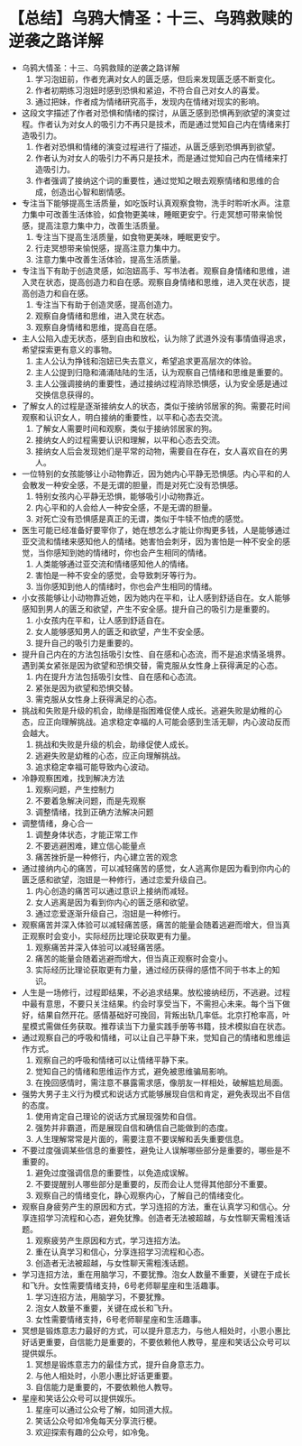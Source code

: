 # 【总结】乌鸦大情圣：十三、乌鸦救赎的逆袭之路详解

-   乌鸦大情圣：十三、乌鸦救赎的逆袭之路详解
    1.  学习泡妞前，作者充满对女人的匮乏感，但后来发现匮乏感不断变化。
    2.  作者初期练习泡妞时感到恐惧和紧迫，不符合自己对女人的喜爱。
    3.  通过把妹，作者成为情绪研究高手，发现内在情绪对现实的影响。
-   这段文字描述了作者对恐惧和情绪的探讨，从匮乏感到恐惧再到欲望的演变过程。作者认为对女人的吸引力不再只是技术，而是通过觉知自己内在情绪来打造吸引力。
    1.  作者对恐惧和情绪的演变过程进行了描述，从匮乏感到恐惧再到欲望。
    2.  作者认为对女人的吸引力不再只是技术，而是通过觉知自己内在情绪来打造吸引力。
    3.  作者强调了接纳这个词的重要性，通过觉知之眼去观察情绪和思维的合成，创造出心智和剧情感。
-   专注当下能够提高生活质量，如吃饭时认真观察食物，洗手时聆听水声。注意力集中可改善生活体验，如食物更美味，睡眠更安宁。行走冥想可带来愉悦感，提高注意力集中力，改善生活质量。
    1.  专注当下提高生活质量，如食物更美味，睡眠更安宁。
    2.  行走冥想带来愉悦感，提高注意力集中力。
    3.  注意力集中改善生活体验，提高生活质量。
-   专注当下有助于创造灵感，如泡妞高手、写书法者。观察自身情绪和思维，进入灵在状态，提高创造力和自在感。观察自身情绪和思维，进入灵在状态，提高创造力和自在感。
    1.  专注当下有助于创造灵感，提高创造力。
    2.  观察自身情绪和思维，进入灵在状态。
    3.  观察自身情绪和思维，提高自在感。
-   主人公陷入虚无状态，感到自由和放松，认为除了武道外没有事情值得追求，希望探索更有意义的事物。
    1.  主人公认为挣钱和泡妞已失去意义，希望追求更高层次的体验。
    2.  主人公提到归隐和涌涌陆陆的生活，认为观察自己情绪和思维是重要的。
    3.  主人公强调接纳的重要性，通过接纳过程消除恐惧感，认为安全感是通过交换信息获得的。
-   了解女人的过程是逐渐接纳女人的状态，类似于接纳邻居家的狗。需要花时间观察和认识女人，明白接纳的重要性，以平和心态去交流。
    1.  了解女人需要时间和观察，类似于接纳邻居家的狗。
    2.  接纳女人的过程需要认识和理解，以平和心态去交流。
    3.  接纳女人后会发现她们是平常的动物，需要自在存在，女人喜欢自在的男人。
-   一位特别的女孩能够让小动物靠近，因为她内心平静无恐惧感。内心平和的人会散发一种安全感，不是无谓的胆量，而是对死亡没有恐惧感。
    1.  特别女孩内心平静无恐惧，能够吸引小动物靠近。
    2.  内心平和的人会给人一种安全感，不是无谓的胆量。
    3.  对死亡没有恐惧感是真正的无谓，类似于牛犊不怕虎的感觉。
-   医生可能已经准备好要宰你了，她在想怎么才能让你掏更多钱，人是能够通过亚交流和情绪来感知他人的情绪。她害怕会刺牙，因为害怕是一种不安全的感觉，当你感知到她的情绪时，你也会产生相同的情绪。
    1.  人类能够通过亚交流和情绪感知他人的情绪。
    2.  害怕是一种不安全的感觉，会导致刺牙等行为。
    3.  当你感知到他人的情绪时，你也会产生相同的情绪。
-   小女孩能够让小动物靠近她，因为她内在平和，让人感到舒适自在。女人能够感知到男人的匮乏和欲望，产生不安全感。提升自己的吸引力是重要的。
    1.  小女孩内在平和，让人感到舒适自在。
    2.  女人能够感知男人的匮乏和欲望，产生不安全感。
    3.  提升自己的吸引力是重要的。
-   提升自己内在的方法包括吸引女性、自在感和心态流，而不是追求情圣境界。遇到美女紧张是因为欲望和恐惧交替，需克服从女性身上获得满足的心态。
    1.  内在提升方法包括吸引女性、自在感和心态流。
    2.  紧张是因为欲望和恐惧交替。
    3.  需克服从女性身上获得满足的心态。
-   挑战和失败是升级的机会，助缘是指困难促使人成长。逃避失败是幼稚的心态，应正向理解挑战。追求稳定幸福的人可能会感到生活无聊，内心波动反而会越大。
    1.  挑战和失败是升级的机会，助缘促使人成长。
    2.  逃避失败是幼稚的心态，应正向理解挑战。
    3.  追求稳定幸福可能导致内心波动。
-   冷静观察困难，找到解决方法
    1.  观察问题，产生控制力
    2.  不要着急解决问题，而是先观察
    3.  调整情绪，找到正确方法解决问题
-   调整情绪，身心合一
    1.  调整身体状态，才能正常工作
    2.  不要逃避困难，建立信心能量点
    3.  痛苦挫折是一种修行，内心建立苦的观念
-   通过接纳内心的痛苦，可以减轻痛苦的感觉，女人逃离你是因为看到你内心的匮乏感和欲望，泡妞是一种修行，通过恋爱升级自己。
    1.  内心创造的痛苦可以通过意识上接纳而减轻。
    2.  女人逃离是因为看到你内心的匮乏感和欲望。
    3.  通过恋爱逐渐升级自己，泡妞是一种修行。
-   观察痛苦并深入体验可以减轻痛苦感，痛苦的能量会随着逃避而增大，但当真正观察时会变小，实际经历比理论获取更有力量。
    1.  观察痛苦并深入体验可以减轻痛苦感。
    2.  痛苦的能量会随着逃避而增大，但当真正观察时会变小。
    3.  实际经历比理论获取更有力量，通过经历获得的感悟不同于书本上的知识。
-   人生是一场修行，过程即结果，不必追求结果。放松接纳经历，不逃避。过程中最有意思，不要只关注结果。约会时享受当下，不需担心未来。每个当下做好，结果自然开花。感情基础好可挽回，背叛出轨几率低。北京打枪率高，叶星模式需做任务获取。推荐读当下力量实践手册等书籍，技术模拟自在状态。
-   通过观察自己的呼吸和情绪，可以让自己平静下来，觉知自己的情绪和思维运作方式。
    1.  观察自己的呼吸和情绪可以让情绪平静下来。
    2.  觉知自己的情绪和思维运作方式，避免被思维骗局影响。
    3.  在挽回感情时，需注意不暴露需求感，像朋友一样相处，破解尴尬局面。
-   强势大男子主义行为模式和说话方式能够展现自信和肯定，避免表现出不自信的态度。
    1.  使用肯定自己理论的说话方式展现强势和自信。
    2.  强势并非霸道，而是展现自信和确信自己能做到的态度。
    3.  人生理解常常是片面的，需要注意不要误解和丢失重要信息。
-   不要过度强调某些信息的重要性，避免让人误解哪些部分是重要的，哪些是不重要的。
    1.  避免过度强调信息的重要性，以免造成误解。
    2.  不要提醒别人哪些部分是重要的，反而会让人觉得其他部分不重要。
    3.  观察自己的情绪变化，静心观察内心，了解自己的情绪变化。
-   观察自身疲劳产生的原因和方式，学习连招的方法，重在认真学习和信心。分享连招学习流程和心态，避免犹豫。创造者无法被超越，与女性聊天需粗浅话题。
    1.  观察疲劳产生原因和方式，学习连招方法。
    2.  重在认真学习和信心，分享连招学习流程和心态。
    3.  创造者无法被超越，与女性聊天需粗浅话题。
-   学习连招方法，重在用脑学习，不要犹豫。泡女人数量不重要，关键在于成长和飞升。女性需要情绪支持，6号老师聊星座和生活趣事。
    1.  学习连招方法，用脑学习，不要犹豫。
    2.  泡女人数量不重要，关键在成长和飞升。
    3.  女性需要情绪支持，6号老师聊星座和生活趣事。
-   冥想是锻炼意志力最好的方式，可以提升意志力，与他人相处时，小恩小惠比好话更重要，自信能力是重要的，不要依赖他人教导，星座和笑话公众号可以提供娱乐。
    1.  冥想是锻炼意志力的最佳方式，提升自身意志力。
    2.  与他人相处时，小恩小惠比好话更重要。
    3.  自信能力是重要的，不要依赖他人教导。
-   星座和笑话公众号可以提供娱乐。
    1.  星座可以通过公众号了解，如同道大叔。
    2.  笑话公众号如冷兔每天分享流行梗。
    3.  欢迎探索有趣的公众号，如冷兔。